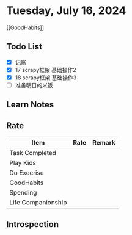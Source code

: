 # Tuesday, July 16, 2024

[[GoodHabits]]

## Todo List

- [x] 记账
- [x] 17 scrapy框架 基础操作2
- [x] 18 scrapy框架 基础操作3
- [ ] 准备明日的米饭

## Learn Notes

## Rate

| Item               | Rate | Remark |
| ------------------ | ---- | ------ |
| Task Completed     |      |        |
| Play Kids          |      |        |
| Do Execrise        |      |        |
| GoodHabits         |      |        |
| Spending           |      |        |
| Life Companionship |      |        |

## Introspection
